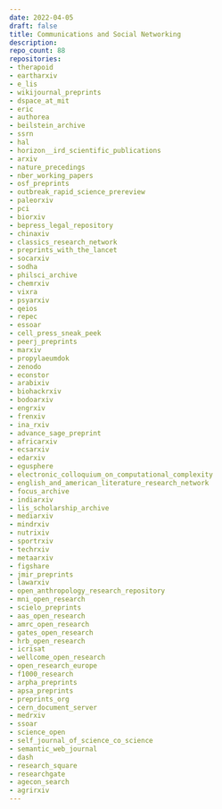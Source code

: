 ```yaml
---
date: 2022-04-05
draft: false
title: Communications and Social Networking
description:
repo_count: 88
repositories:
- therapoid
- eartharxiv
- e_lis
- wikijournal_preprints
- dspace_at_mit
- eric
- authorea
- beilstein_archive
- ssrn
- hal
- horizon__ird_scientific_publications
- arxiv
- nature_precedings
- nber_working_papers
- osf_preprints
- outbreak_rapid_science_prereview
- paleorxiv
- pci
- biorxiv
- bepress_legal_repository
- chinaxiv
- classics_research_network
- preprints_with_the_lancet
- socarxiv
- sodha
- philsci_archive
- chemrxiv
- vixra
- psyarxiv
- qeios
- repec
- essoar
- cell_press_sneak_peek
- peerj_preprints
- marxiv
- propylaeumdok
- zenodo
- econstor
- arabixiv
- biohackrxiv
- bodoarxiv
- engrxiv
- frenxiv
- ina_rxiv
- advance_sage_preprint
- africarxiv
- ecsarxiv
- edarxiv
- egusphere
- electronic_colloquium_on_computational_complexity
- english_and_american_literature_research_network
- focus_archive
- indiarxiv
- lis_scholarship_archive
- mediarxiv
- mindrxiv
- nutrixiv
- sportrxiv
- techrxiv
- metaarxiv
- figshare
- jmir_preprints
- lawarxiv
- open_anthropology_research_repository
- mni_open_research
- scielo_preprints
- aas_open_research
- amrc_open_research
- gates_open_research
- hrb_open_research
- icrisat
- wellcome_open_research
- open_research_europe
- f1000_research
- arpha_preprints
- apsa_preprints
- preprints_org
- cern_document_server
- medrxiv
- ssoar
- science_open
- self_journal_of_science_co_science
- semantic_web_journal
- dash
- research_square
- researchgate
- agecon_search
- agrirxiv
---
```



